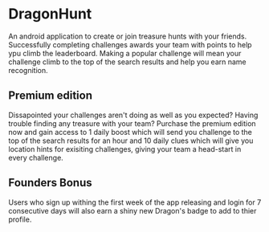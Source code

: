# DragonHunt

An android application to create or join treasure hunts with your friends. Successfully completing challenges awards your team with points 
to help ypu climb the leaderboard. Making a popular challenge will mean your challenge climb to the top of the search results and help you 
earn name recognition.


## Premium edition

Dissapointed your challenges aren't doing as well as you expected? Having trouble finding any treasure with your team? Purchase the premium
edition now and gain access to 1 daily boost which will send you challenge to the top of the search results for an hour and 10 daily clues
which will give you location hints for exisiting challenges, giving your team a head-start in every challenge.

## Founders Bonus

Users who sign up withing the first week of the app releasing and login for 7 consecutive days will also earn a shiny new Dragon's badge to
add to thier profile.
